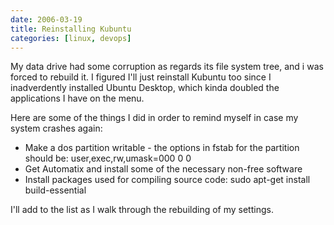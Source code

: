 ```yaml
---
date: 2006-03-19 
title: Reinstalling Kubuntu
categories: [linux, devops]
---
```


My data drive had some corruption as regards its file system tree, and i was forced to rebuild it. I figured I'll just reinstall Kubuntu too since I inadverdently installed Ubuntu Desktop, which kinda doubled the applications I have on the menu.

Here are some of the things I did in order to remind myself in case my system crashes again:

* Make a dos partition writable - the options in fstab for the partition should be: user,exec,rw,umask=000 0 0
* Get Automatix and install some of the necessary non-free software
* Install packages used for compiling source code: sudo apt-get install build-essential

I'll add to the list as I walk through the rebuilding of my settings.